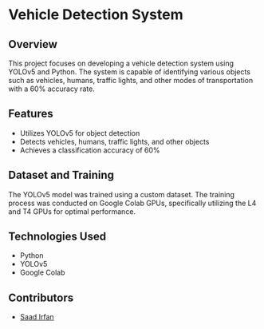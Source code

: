 # Vehicle Detection System

## Overview
This project focuses on developing a vehicle detection system using YOLOv5 and Python. The system is capable of identifying various objects such as vehicles, humans, traffic lights, and other modes of transportation with a 60% accuracy rate. 

## Features
- Utilizes YOLOv5 for object detection
- Detects vehicles, humans, traffic lights, and other objects
- Achieves a classification accuracy of 60%

## Dataset and Training
The YOLOv5 model was trained using a custom dataset. The training process was conducted on Google Colab GPUs, specifically utilizing the L4 and T4 GPUs for optimal performance.

## Technologies Used
- Python
- YOLOv5
- Google Colab

## Contributors
- [Saad Irfan](https://github.com/saadirfan-SI)

